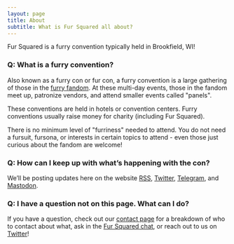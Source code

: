```yaml
---
layout: page
title: About
subtitle: What is Fur Squared all about?
---
```

Fur Squared is a furry convention typically held in Brookfield, WI\!

<!-- ### Q: What is your COVID-19 policy?

See this page [https://fursquared.com/covid-policy](https://fursquared.com/covid-policy) -->

### Q: What is a furry convention?
Also known as a furry con or fur con, a furry convention is a large gathering of those in the [furry fandom](https://whatarefurries.com/). At these multi-day events, those in the fandom meet up, patronize vendors, and attend smaller events called "panels".

These conventions are held in hotels or convention centers. Furry conventions usually raise money for charity (including Fur Squared).

There is no minimum level of "furriness" needed to attend. You do not need a fursuit, fursona, or interests in certain topics to attend - even those just curious about the fandom are welcome!

### Q: How can I keep up with what’s happening with the con?

We’ll be posting updates here on the website [RSS](https://fursquared.com/feed), [Twitter](https://twitter.com/fursquared), [Telegram](https://t.me/fursquared), and [Mastodon](https://mastodon.furrycon.social/@fursquared).

### Q: I have a question not on this page. What can I do?

If you have a question, check out our [contact page](http://www.fursquared.com/contact) for a breakdown of who to contact about what, ask in the [Fur Squared chat](https://t.me/fursquaredchat), or reach out to us on [Twitter](https://twitter.com/fursquared)\!
